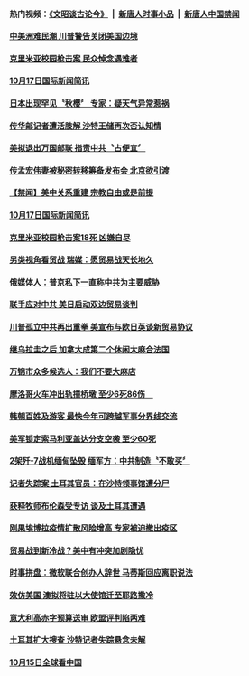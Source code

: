 #### 热门视频：[《文昭谈古论今》](https://github.com/gfw-breaker/wenzhao/blob/master/README.md?t=10181833) &nbsp;|&nbsp; [新唐人时事小品](https://github.com/gfw-breaker/ntdtv-comedy/blob/master/README.md?t=10181833) &nbsp;|&nbsp; [新唐人中国禁闻](https://github.com/gfw-breaker/ntdtv-news/blob/master/README.md?t=10181833)

#### [中美洲难民潮 川普警告关闭美国边境](../pages/news202/a1395889.md?t=10181833) 

#### [克里米亚校园枪击案 民众悼念遇难者](../pages/news202/a1395887.md?t=10181833) 


#### [10月17日国际新闻简讯](../pages/news202/a1395858.md?t=10181833) 

#### [日本出现罕见〝秋樱〞 专家：疑天气异常惹祸](../pages/news202/a1395832.md?t=10181833) 

#### [传华邮记者遭活肢解 沙特王储再次否认知情](../pages/news202/a1395842.md?t=10181833) 

#### [美拟退出万国邮联  指责中共〝占便宜〞](../pages/news202/a1395829.md?t=10181833) 


#### [传孟宏伟妻被秘密转移筹备发布会 北京欲引渡](../pages/news202/a1395606.md?t=10181833) 


#### [【禁闻】美中关系重建 宗教自由或是前提](../pages/news202/a1395767.md?t=10181833) 

#### [10月17日国际新闻简讯](../pages/news202/a1395795.md?t=10181833) 

#### [克里米亚校园枪击案18死 凶嫌自尽](../pages/news202/a1395789.md?t=10181833) 

#### [另类视角看贸战   瑞媒：愿贸易战天长地久](../pages/news202/a1395786.md?t=10181833) 

#### [俄媒体人：普京私下一直称中共为主要威胁](../pages/news202/a1395778.md?t=10181833) 

#### [联手应对中共  美日启动双边贸易谈判](../pages/news202/a1395764.md?t=10181833) 

#### [川普孤立中共再出重拳 美宣布与欧日英谈新贸易协议](../pages/news202/a1395763.md?t=10181833) 


#### [继乌拉圭之后 加拿大成第二个休闲大麻合法国](../pages/news202/a1395745.md?t=10181833) 

#### [万锦市众多候选人：我们不要大麻店](../pages/news202/a1395742.md?t=10181833) 


#### [摩洛哥火车冲出轨撞桥墩 至少6死86伤　](../pages/news202/a1395710.md?t=10181833) 

#### [韩朝百姓及游客 最快今年可跨越军事分界线交流](../pages/news202/a1395716.md?t=10181833) 

#### [美军锁定索马利亚盖达分支空袭 至少60死](../pages/news202/a1395703.md?t=10181833) 

#### [2架歼-7战机缅甸坠毁 缅军方：中共制造〝不敢买〞](../pages/news202/a1395697.md?t=10181833) 

#### [记者失踪案 土耳其官员：在沙特领事馆遭分尸](../pages/news202/a1395677.md?t=10181833) 

#### [获释牧师布伦森受专访 谈及土耳其遭遇](../pages/news202/a1395647.md?t=10181833) 


#### [刚果埃博拉疫情扩散风险增高 专家被迫撤出疫区](../pages/news202/a1395622.md?t=10181833) 

#### [贸易战到新冷战？美中有冲突加剧隐忧](../pages/news202/a1395648.md?t=10181833) 

#### [时事拼盘：微软联合创办人辞世 马蒂斯回应离职说法](../pages/news202/a1395637.md?t=10181833) 

#### [效仿美国 澳拟将驻以大使馆迁至耶路撒冷](../pages/news202/a1395632.md?t=10181833) 

#### [意大利高赤字预算送审 欧盟评判陷两难](../pages/news202/a1395630.md?t=10181833) 

#### [土耳其扩大搜查 沙特记者失踪悬念未解](../pages/news202/a1395629.md?t=10181833) 

#### [10月15日全球看中国](../pages/news202/a1395627.md?t=10181833) 

